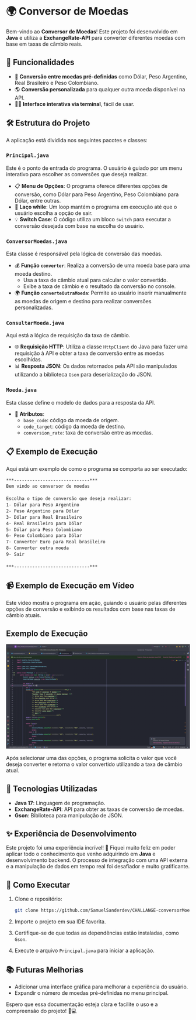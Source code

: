 # 🌍  Conversor de Moedas

Bem-vindo ao **Conversor de Moedas**! Este projeto foi desenvolvido em **Java** e utiliza a **ExchangeRate-API** para converter diferentes moedas com base em taxas de câmbio reais.

## 🚀 Funcionalidades

- 🔄 **Conversão entre moedas pré-definidas** como Dólar, Peso Argentino, Real Brasileiro e Peso Colombiano.
- 🌎 **Conversão personalizada** para qualquer outra moeda disponível na API.
- 👨‍💻 **Interface interativa via terminal**, fácil de usar.

## 🛠️ Estrutura do Projeto

A aplicação está dividida nos seguintes pacotes e classes:

### `Principal.java`

Este é o ponto de entrada do programa. O usuário é guiado por um menu interativo para escolher as conversões que deseja realizar.

- 📋 **Menu de Opções**: O programa oferece diferentes opções de conversão, como Dólar para Peso Argentino, Peso Colombiano para Dólar, entre outras.
- 🔄 **Laço while**: Um loop mantém o programa em execução até que o usuário escolha a opção de sair.
- 💡 **Switch Case**: O código utiliza um bloco `switch` para executar a conversão desejada com base na escolha do usuário.

### `ConversorMoedas.java`

Esta classe é responsável pela lógica de conversão das moedas.

- 💰 **Função `converter`**: Realiza a conversão de uma moeda base para uma moeda destino.
    - Usa a taxa de câmbio atual para calcular o valor convertido.
    - Exibe a taxa de câmbio e o resultado da conversão no console.
- 🌍 **Função `converteOutraMoeda`**: Permite ao usuário inserir manualmente as moedas de origem e destino para realizar conversões personalizadas.

### `ConsultarMoeda.java`

Aqui está a lógica de requisição da taxa de câmbio.

- 🌐 **Requisição HTTP**: Utiliza a classe `HttpClient` do Java para fazer uma requisição à API e obter a taxa de conversão entre as moedas escolhidas.
- 📊 **Resposta JSON**: Os dados retornados pela API são manipulados utilizando a biblioteca `Gson` para deserialização do JSON.

### `Moeda.java`

Esta classe define o modelo de dados para a resposta da API.

- 🔑 **Atributos**:
    - `base_code`: código da moeda de origem.
    - `code_target`: código da moeda de destino.
    - `conversion_rate`: taxa de conversão entre as moedas.

## 📋 Exemplo de Execução

Aqui está um exemplo de como o programa se comporta ao ser executado:

```bash
***-----------------------------***
Bem vindo ao conversor de moedas

Escolha o tipo de conversão que deseja realizar:
1- Dólar para Peso Argentino
2- Peso Argentino para Dólar
3- Dólar para Real Brasileiro
4- Real Brasileiro para Dólar
5- Dólar para Peso Colombiano
6- Peso Colombiano para Dólar
7- Converter Euro para Real brasileiro
8- Converter outra moeda
9- Sair
          
***-----------------------------***
```
## 📹 Exemplo de Execução em Vídeo


Este vídeo mostra o programa em ação, guiando o usuário pelas diferentes opções de conversão e exibindo os resultados com base nas taxas de câmbio atuais.

## Exemplo de Execução

[![Clique aqui para acessar o Conversor de Moedas](./thunb_conversor.png)](https://youtu.be/3bOgmsx6xCs)


Após selecionar uma das opções, o programa solicita o valor que você deseja converter e retorna o valor convertido utilizando a taxa de câmbio atual.

## 🎯 Tecnologias Utilizadas

- **Java 17**: Linguagem de programação.
- **ExchangeRate-API**: API para obter as taxas de conversão de moedas.
- **Gson**: Biblioteca para manipulação de JSON.

## ✨ Experiência de Desenvolvimento

Este projeto foi uma experiência incrível! 🎉 Fiquei muito feliz em poder aplicar todo o conhecimento que venho adquirindo em **Java** e desenvolvimento backend. O processo de integração com uma API externa e a manipulação de dados em tempo real foi desafiador e muito gratificante.

## 📝 Como Executar

1. Clone o repositório:

    ```bash
    git clone https://github.com/SamuelSanderdev/CHALLANGE-conversorMoedasJAVA.git
    ```

2. Importe o projeto em sua IDE favorita.
3. Certifique-se de que todas as dependências estão instaladas, como `Gson`.
4. Execute o arquivo `Principal.java` para iniciar a aplicação.

## 📚 Futuras Melhorias

- Adicionar uma interface gráfica para melhorar a experiência do usuário.
- Expandir o número de moedas pré-definidas no menu principal.

Espero que essa documentação esteja clara e facilite o uso e a compreensão do projeto! 🚀💻
